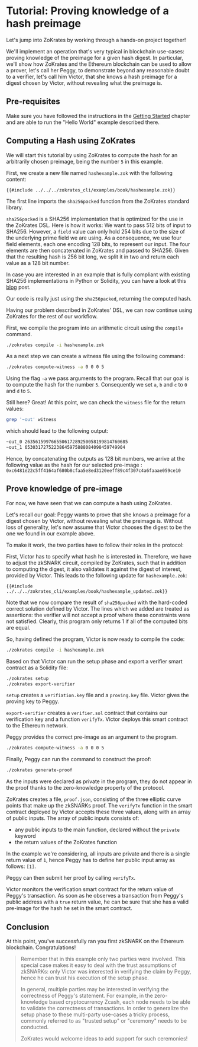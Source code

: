 # Tutorial: Proving knowledge of a hash preimage

Let's jump into ZoKrates by working through a hands-on project together!

We'll implement an operation that's very typical in blockchain use-cases: proving knowledge of the preimage for a given hash digest.
In particular, we'll show how ZoKrates and the Ethereum blockchain can be used to allow a prover, let's call her Peggy, to demonstrate beyond any reasonable doubt to a verifier, let's call him Victor, that she knows a hash preimage for a digest chosen by Victor, without revealing what the preimage is.

## Pre-requisites

Make sure you have followed the instructions in the [Getting Started](../gettingstarted.md) chapter and are able to run the "Hello World" example described there.

## Computing a Hash using ZoKrates

We will start this tutorial by using ZoKrates to compute the hash for an arbitrarily chosen preimage, being the number `5` in this example.

First, we create a new file named `hashexample.zok` with the following content:

```zokrates
{{#include ../../../zokrates_cli/examples/book/hashexample.zok}}
```

The first line imports the `sha256packed` function from the ZoKrates standard library.

`sha256packed` is a SHA256 implementation that is optimized for the use in the ZoKrates DSL. Here is how it works: We want to pass 512 bits of input to SHA256. However, a `field` value can only hold 254 bits due to the size of the underlying prime field we are using. As a consequence, we use four field elements, each one encoding 128 bits, to represent our input. The four elements are then concatenated in ZoKrates and passed to SHA256. Given that the resulting hash is 256 bit long, we split it in two and return each value as a 128 bit number.

In case you are interested in an example that is fully compliant with existing SHA256 implementations in Python or Solidity, you can have a look at this [blog](https://blog.decentriq.ch/proving-hash-pre-image-zksnarks-zokrates) post.

Our code is really just using the `sha256packed`, returning the computed hash.

Having our problem described in ZoKrates' DSL, we can now continue using ZoKrates for the rest of our workflow.

First, we compile the program into an arithmetic circuit using the `compile` command.

```sh
./zokrates compile -i hashexample.zok
```

As a next step we can create a witness file using the following command:

```sh
./zokrates compute-witness -a 0 0 0 5
```

Using the flag `-a` we pass arguments to the program. Recall that our goal is to compute the hash for the number `5`. Consequently we set `a`, `b` and `c` to `0` and  `d` to  `5`.

Still here? Great! At this point, we can check the `witness` file for the return values:

```sh
grep '~out' witness
```

which should lead to the following output:

```sh
~out_0 263561599766550617289250058199814760685
~out_1 65303172752238645975888084098459749904
```

Hence, by concatenating the outputs as 128 bit numbers, we arrive at the following value as the hash for our selected pre-image :
`0xc6481e22c5ff4164af680b8cfaa5e8ed3120eeff89c4f307c4a6faaae059ce10`

## Prove knowledge of pre-image

For now, we have seen that we can compute a hash using ZoKrates.

Let's recall our goal: Peggy wants to prove that she knows a preimage for a digest chosen by Victor, without revealing what the preimage is. Without loss of generality, let's now assume that Victor chooses the digest to be the one we found in our example above.

To make it work, the two parties have to follow their roles in the protocol:

First, Victor has to specify what hash he is interested in. Therefore, we have to adjust the zkSNARK circuit, compiled by ZoKrates, such that in addition to computing the digest, it also validates it against the digest of interest, provided by Victor. This leads to the following update for `hashexample.zok`:

```zokrates
{{#include ../../../zokrates_cli/examples/book/hashexample_updated.zok}}
```

Note that we now compare the result of `sha256packed` with the hard-coded correct solution defined by Victor. The lines which we added are treated as assertions: the verifier will not accept a proof where these constraints were not satisfied. Clearly, this program only returns 1 if all of the computed bits are equal.

So, having defined the program, Victor is now ready to compile the code:

```sh
./zokrates compile -i hashexample.zok
```

Based on that Victor can run the setup phase and export a verifier smart contract as a Solidity file:

```sh
./zokrates setup
./zokrates export-verifier
```

`setup` creates a `verifiation.key` file and a `proving.key` file. Victor gives the proving key to Peggy.

`export-verifier` creates a `verifier.sol` contract that contains our verification key and a function `verifyTx`. Victor deploys this smart contract to the Ethereum network.

Peggy provides the correct pre-image as an argument to the program.

```sh
./zokrates compute-witness -a 0 0 0 5
```

Finally, Peggy can run the command to construct the proof:

```sh
./zokrates generate-proof
```

As the inputs were declared as private in the program, they do not appear in the proof thanks to the zero-knowledge property of the protocol.

ZoKrates creates a file, `proof.json`,  consisting of the three elliptic curve points that make up the zkSNARKs proof. The `verifyTx` function in the smart contract deployed by Victor accepts these three values, along with an array of public inputs. The array of public inputs consists of:

* any public inputs to the main function, declared without the `private` keyword
* the return values of the ZoKrates function

In the example we're considering, all inputs are private and there is a single return value of `1`, hence Peggy has to define her public input array as follows: `[1]`.

Peggy can then submit her proof by calling `verifyTx`.

Victor monitors the verification smart contract for the return value of Peggy's transaction. As soon as he observes a transaction from Peggy's public address with a `true` return value, he can be sure that she has a valid pre-image for the hash he set in the smart contract.

## Conclusion

At this point, you've successfully ran you first zkSNARK on the Ethereum blockchain. Congratulations!

>Remember that in this example only two parties were involved. This special case makes it easy to deal with the trust assumptions of zkSNARKs: only Victor was interested in verifying the claim by Peggy, hence he can trust his execution of the setup phase.
>
>In general, multiple parties may be interested in verifying the correctness of Peggy's statement. For example, in the zero-knowledge based cryptocurrency Zcash, each node needs to be able to validate the correctness of transactions. In order to generalize the setup phase to these multi-party use-cases a tricky process, commonly referred to as "trusted setup" or "ceremony" needs to be conducted.
>
>ZoKrates would welcome ideas to add support for such ceremonies!
